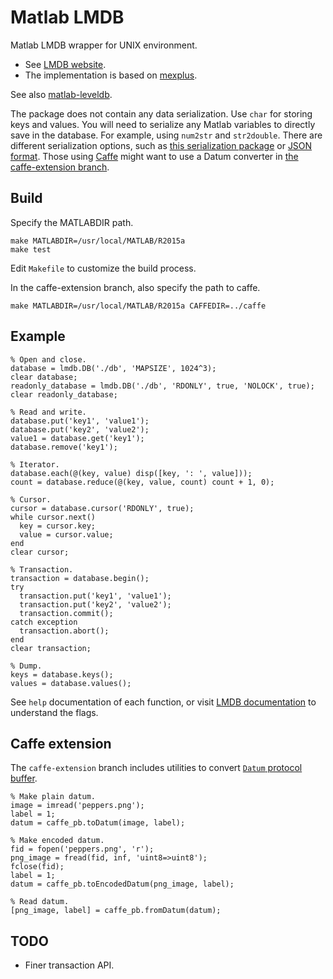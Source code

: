 Matlab LMDB
===========

Matlab LMDB wrapper for UNIX environment.

 * See [LMDB website](http://symas.com/mdb/).
 * The implementation is based on [mexplus](http://github.com/kyamagu/mexplus).

See also [matlab-leveldb](http://github.com/kyamagu/matlab-leveldb).

The package does not contain any data serialization. Use `char` for storing keys and values. You will need to serialize any Matlab variables to directly save in the database. For example, using `num2str` and `str2double`. There are different serialization options, such as [this serialization package](https://github.com/kyamagu/matlab-serialization) or [JSON format](https://github.com/kyamagu/matlab-json). Those using [Caffe](https://github.com/BVLC/caffe) might want to use a Datum converter in [the caffe-extension branch](https://github.com/kyamagu/matlab-lmdb/tree/caffe-extension).

Build
-----

Specify the MATLABDIR path.

    make MATLABDIR=/usr/local/MATLAB/R2015a
    make test

Edit `Makefile` to customize the build process.

In the caffe-extension branch, also specify the path to caffe.

    make MATLABDIR=/usr/local/MATLAB/R2015a CAFFEDIR=../caffe

Example
-------

    % Open and close.
    database = lmdb.DB('./db', 'MAPSIZE', 1024^3);
    clear database;
    readonly_database = lmdb.DB('./db', 'RDONLY', true, 'NOLOCK', true);
    clear readonly_database;

    % Read and write.
    database.put('key1', 'value1');
    database.put('key2', 'value2');
    value1 = database.get('key1');
    database.remove('key1');

    % Iterator.
    database.each(@(key, value) disp([key, ': ', value]));
    count = database.reduce(@(key, value, count) count + 1, 0);

    % Cursor.
    cursor = database.cursor('RDONLY', true);
    while cursor.next()
      key = cursor.key;
      value = cursor.value;
    end
    clear cursor;

    % Transaction.
    transaction = database.begin();
    try
      transaction.put('key1', 'value1');
      transaction.put('key2', 'value2');
      transaction.commit();
    catch exception
      transaction.abort();
    end
    clear transaction;

    % Dump.
    keys = database.keys();
    values = database.values();

See `help` documentation of each function, or visit [LMDB documentation](http://symas.com/mdb/doc/index.html) to understand the flags.

Caffe extension
---------------

The `caffe-extension` branch includes utilities to convert [`Datum` protocol buffer](https://github.com/BVLC/caffe/blob/master/src/caffe/proto/caffe.proto).

    % Make plain datum.
    image = imread('peppers.png');
    label = 1;
    datum = caffe_pb.toDatum(image, label);

    % Make encoded datum.
    fid = fopen('peppers.png', 'r');
    png_image = fread(fid, inf, 'uint8=>uint8');
    fclose(fid);
    label = 1;
    datum = caffe_pb.toEncodedDatum(png_image, label);

    % Read datum.
    [png_image, label] = caffe_pb.fromDatum(datum);

TODO
----

 * Finer transaction API.

